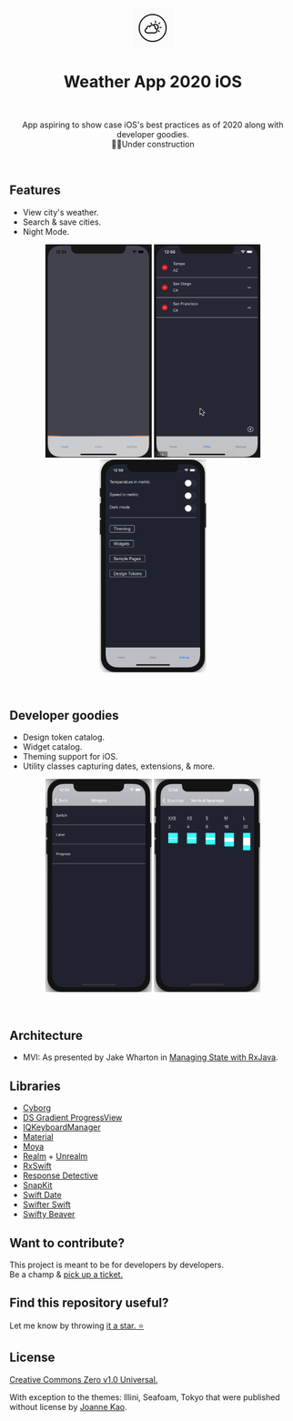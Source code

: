 <h3 align="center"><img src="https://github.com/whether-jacket/weather-app-2020-android/blob/master/screenshots/logo.png?raw=true" alt="" data-canonical-src="" width="70" height="70"/> </h3>
<h1 align="center">Weather App 2020 iOS </h1></br>
<p align="center">App aspiring to show case iOS's best practices as of 2020 along with developer goodies.</br> 👷‍♂️Under construction</p></br>

## Features
- View city's weather.
- Search & save cities.
- Night Mode.
<p align="center">
<img src="https://github.com/whether-jacket/weather-app-2020-ios/blob/master/screenshots/home.gif?raw=true?raw=true" alt="" data-canonical-src="" width="187.5" height="375" />
<img src="https://github.com/whether-jacket/weather-app-2020-ios/blob/master/screenshots/cities.gif?raw=true" alt="" data-canonical-src="" width="187.5" height="375" />
<img src="https://github.com/whether-jacket/weather-app-2020-ios/blob/master/screenshots/settings.png?raw=true" alt="" data-canonical-src="" width="187.5" height="375" />
</p></br>

## Developer goodies
- Design token catalog.
- Widget catalog.
- Theming support for iOS.
- Utility classes capturing dates, extensions, & more.
<p align="center">
<img src="https://github.com/whether-jacket/weather-app-2020-ios/blob/master/screenshots/widgets.png?raw=true" alt="" data-canonical-src="" width="187.5" height="375" />
<img src="https://github.com/whether-jacket/weather-app-2020-ios/blob/master/screenshots/design_tokens.png?raw=true" alt="" data-canonical-src="" width="187.5" height="375" />
</p></br>

## Architecture
- MVI: As presented by Jake Wharton in [Managing State with RxJava](https://jakewharton.com/the-state-of-managing-state-with-rxjava/).

## Libraries
- [Cyborg](https://github.com/uber/cyborg)
- [DS Gradient ProgressView](https://github.com/DholStudio/DSGradientProgressView)
- [IQKeyboardManager](https://github.com/hackiftekhar/IQKeyboardManager)
- [Material](https://github.com/material-components/material-components-ios/)
- [Moya](https://github.com/Moya/Moya)
- [Realm](https://github.com/realm/realm-cocoa) + [Unrealm](https://github.com/arturdev/Unrealm)
- [RxSwift](https://github.com/ReactiveX/RxSwift)
- [Response Detective](https://github.com/netguru/ResponseDetective)
- [SnapKit](https://github.com/SnapKit/SnapKit)
- [Swift Date](https://github.com/malcommac/SwiftDate)
- [Swifter Swift](https://github.com/SwifterSwift/SwifterSwift)
- [Swifty Beaver](https://github.com/SwiftyBeaver/SwiftyBeaver)

## Want to contribute?
This project is meant to be for developers by developers.<br>
Be a champ & [pick up a ticket.](https://github.com/whether-jacket/weather-app-2020-ios/issues)

## Find this repository useful?
Let me know by throwing [it a star. :star:](https://github.com/whether-jacket/weather-app-2020-ios/stargazers)

## License
[Creative Commons Zero v1.0 Universal.](https://github.com/whether-jacket/weather-app-2020-ios/blob/master/LICENSE)

With exception to the themes: Illini, Seafoam, Tokyo that were published without license by [Joanne Kao](https://github.com/pixelbutter/theme-sample).
